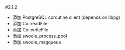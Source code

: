 #2.1.2

- 添加 PostgreSQL coroutine client (depends on libpg)
- 添加 Co::readFile
- 添加 Co::writeFile
- 添加 swoole_process_pool
- 添加 swoole_msgqueue